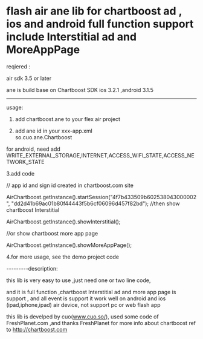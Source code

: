 flash air ane lib  for chartboost ad , ios and android full function  support include Interstitial ad and MoreAppPage 
================
reqiered :

air sdk 3.5 or later

ane is build base on Chartboost SDK ios 3.2.1 ,android 3.1.5

---------
usage:

1. add chartboost.ane to your flex air project

2.  add ane id in your xxx-app.xml  
<extensionID>so.cuo.ane.Chartboost</extensionID>
 
for android, need add 
WRITE_EXTERNAL_STORAGE,INTERNET,ACCESS_WIFI_STATE,ACCESS_NETWORK_STATE 

3.add code 
	
// app id and sign id created in chartboost.com site

AirChartboost.getInstance().startSession("4f7b433509b602538043000002", "dd2d41b69ac01b80f44443f5b6cf06096d457f82bd");
//then show chartboost Interstitial
	
AirChartboost.getInstance().showInterstitial(); 

//or show chartboost more app page
	
AirChartboost.getInstance().showMoreAppPage();

4.for more usage, see the demo project code



---------description:

this lib is very easy to use ,just need one or two line code,

and it is full function ,chartboost Interstitial ad and more app page is support ,
and all event is support 
it work well on android and ios (ipad,iphone,ipad) air device,
not support pc or web flash app

this lib is develped by cuo(www.cuo.so/),
 used some code of FreshPlanet.com ,and thanks  FreshPlanet
for 
more info about chartboost ref to http://chartboost.com
